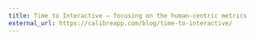 ```yaml
---
title: Time to Interactive – focusing on the human-centric metrics
external_url: https://calibreapp.com/blog/time-to-interactive/
---
```

